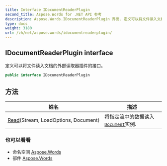 ```yaml
---
title: Interface IDocumentReaderPlugin
second_title: Aspose.Words for .NET API 参考
description: Aspose.Words.IDocumentReaderPlugin 界面. 定义可以将文件读入文档的外部读取器插件的接口
type: docs
weight: 3180
url: /zh/net/aspose.words/idocumentreaderplugin/
---
```

## IDocumentReaderPlugin interface

定义可以将文件读入文档的外部读取器插件的接口。

```csharp
public interface IDocumentReaderPlugin
```

## 方法

| 姓名 | 描述 |
| --- | --- |
| [Read](../../aspose.words/idocumentreaderplugin/read/)(Stream, LoadOptions, Document) | 将指定流中的数据读入[`Document`](../document/)实例. |

### 也可以看看

* 命名空间 [Aspose.Words](../../aspose.words/)
* 部件 [Aspose.Words](../../)


